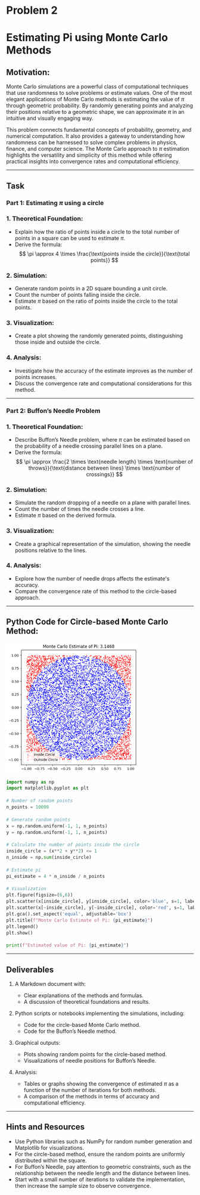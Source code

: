 # Problem 2

# Estimating Pi using Monte Carlo Methods

## Motivation:
Monte Carlo simulations are a powerful class of computational techniques that use randomness to solve problems or estimate values. One of the most elegant applications of Monte Carlo methods is estimating the value of $\pi$ through geometric probability. By randomly generating points and analyzing their positions relative to a geometric shape, we can approximate $\pi$ in an intuitive and visually engaging way.

This problem connects fundamental concepts of probability, geometry, and numerical computation. It also provides a gateway to understanding how randomness can be harnessed to solve complex problems in physics, finance, and computer science. The Monte Carlo approach to $\pi$ estimation highlights the versatility and simplicity of this method while offering practical insights into convergence rates and computational efficiency.

---

## Task

### Part 1: Estimating $\pi$ using a circle

### 1. Theoretical Foundation:
- Explain how the ratio of points inside a circle to the total number of points in a square can be used to estimate $\pi$.
- Derive the formula:
  $$ \pi \approx 4 \times \frac{\text{points inside the circle}}{\text{total points}} $$

### 2. Simulation:
- Generate random points in a 2D square bounding a unit circle.
- Count the number of points falling inside the circle.
- Estimate $\pi$ based on the ratio of points inside the circle to the total points.

### 3. Visualization:
- Create a plot showing the randomly generated points, distinguishing those inside and outside the circle.

### 4. Analysis:
- Investigate how the accuracy of the estimate improves as the number of points increases.
- Discuss the convergence rate and computational considerations for this method.

---

### Part 2: Buffon’s Needle Problem

### 1. Theoretical Foundation:
- Describe Buffon’s Needle problem, where $\pi$ can be estimated based on the probability of a needle crossing parallel lines on a plane.
- Derive the formula:
  $$ \pi \approx \frac{2 \times \text{needle length} \times \text{number of throws}}{\text{distance between lines} \times \text{number of crossings}} $$

### 2. Simulation:
- Simulate the random dropping of a needle on a plane with parallel lines.
- Count the number of times the needle crosses a line.
- Estimate $\pi$ based on the derived formula.

### 3. Visualization:
- Create a graphical representation of the simulation, showing the needle positions relative to the lines.

### 4. Analysis:
- Explore how the number of needle drops affects the estimate's accuracy.
- Compare the convergence rate of this method to the circle-based approach.


---

## Python Code for Circle-based Monte Carlo Method:

![alt text](image-1.png)

```python
import numpy as np
import matplotlib.pyplot as plt

# Number of random points
n_points = 10000

# Generate random points
x = np.random.uniform(-1, 1, n_points)
y = np.random.uniform(-1, 1, n_points)

# Calculate the number of points inside the circle
inside_circle = (x**2 + y**2) <= 1
n_inside = np.sum(inside_circle)

# Estimate pi
pi_estimate = 4 * n_inside / n_points

# Visualization
plt.figure(figsize=(6,6))
plt.scatter(x[inside_circle], y[inside_circle], color='blue', s=1, label='Inside Circle')
plt.scatter(x[~inside_circle], y[~inside_circle], color='red', s=1, label='Outside Circle')
plt.gca().set_aspect('equal', adjustable='box')
plt.title(f"Monte Carlo Estimate of Pi: {pi_estimate}")
plt.legend()
plt.show()

print(f"Estimated value of Pi: {pi_estimate}")
```

---


## Deliverables

1. A Markdown document with:
   - Clear explanations of the methods and formulas.
   - A discussion of theoretical foundations and results.

2. Python scripts or notebooks implementing the simulations, including:
   - Code for the circle-based Monte Carlo method.
   - Code for the Buffon’s Needle method.

3. Graphical outputs:
   - Plots showing random points for the circle-based method.
   - Visualizations of needle positions for Buffon’s Needle.

4. Analysis:
   - Tables or graphs showing the convergence of estimated $\pi$ as a function of the number of iterations for both methods.
   - A comparison of the methods in terms of accuracy and computational efficiency.

---

## Hints and Resources

- Use Python libraries such as NumPy for random number generation and Matplotlib for visualizations.
- For the circle-based method, ensure the random points are uniformly distributed within the square.
- For Buffon’s Needle, pay attention to geometric constraints, such as the relationship between the needle length and the distance between lines.
- Start with a small number of iterations to validate the implementation, then increase the sample size to observe convergence.
